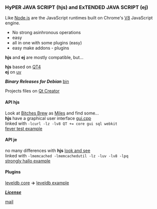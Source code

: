 ### HyPER JAVA SCRIPT (hjs) and ExTENDED JAVA SCRIPT (ej)
Like [Node.js](https://nodejs.org) are  the JavaScript runtimes built on Chrome's [V8](https://v8.dev/) JavaScript engine.  

- No strong asinhronous operations 
- easy
- all in one with some plugins (easy)
- easy make addons - plugins

**hjs**  and **ej** are mostly compatible, but...

**hjs** based on [QT4](https://www.qt.io/)  
**ej** on [uv](https://github.com/libuv/libuv)

***Binary Releases for Debian*** [bin](./bin)

Projects files on [Qt Creator](https://www.qt.io/)


#### API hjs
Look at [Bitches Brew](./bb.cpp  "bb.cpp ")  as [Miles](https://en.wikipedia.org/wiki/Miles_Davis) and find some...  
**hjs** have a graphical user interface [gui.cpp](./gui.cpp)  
linked with `-lcurl -lz -lv8 QT += core gui sql webkit`  
[fever test example](./bin/in.js)

#### API je

no many differences with **hjs** [look and see](./ej_proj/js_main.cpp "js_main.cpp")  
linked with `-lmemcached -lmemcachedutil -lz -luv -lv8 -lpq`   
[strongly hallo  example](./bin/in_ej.js "in_ej.js")

#### Plugins

[leveldb core](./plugins/leveldbjs/levw.cpp "levw.cpp") **->** [leveldb example](./bin/t_levw.js "t_levw.js")

[***License***](https://www.gnu.org/licenses/gpl.html "GPL")

[mail](mailto:hserg1965@rambler.ru "Send...")



